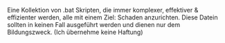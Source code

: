 Eine Kollektion von .bat Skripten, die immer komplexer, effektiver & effizienter werden, alle mit einem Ziel: Schaden anzurichten. Diese Datein sollten in keinen Fall ausgeführt werden und dienen nur dem Bildungszweck.
(Ich übernehme keine Haftung)
